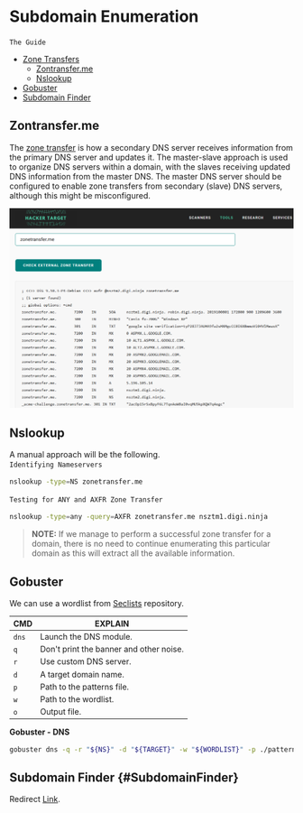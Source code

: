 # Subdomain Enumeration
`The Guide`

- [Zone Transfers](#zontransferme)
  - [Zontransfer.me](#Zontransfer.me)
  - [Nslookup](#Nslookup)
- [Gobuster](#Gobuster)
- [Subdomain Finder](#SubdomainFinder)

## Zontransfer.me
The [zone transfer](https://hackertarget.com/zone-transfer/) is how a secondary DNS server receives information from the primary DNS server and updates it. The master-slave approach is used to organize DNS servers within a domain, with the slaves receiving updated DNS information from the master DNS. The master DNS server should be configured to enable zone transfers from secondary (slave) DNS servers, although this might be misconfigured.

![transfer.me-image](/media/transfer-me.png)

## Nslookup

A manual approach will be the following. <br>
`Identifying Nameservers`
```bash
nslookup -type=NS zonetransfer.me
```
`Testing for ANY and AXFR Zone Transfer`
```bash
nslookup -type=any -query=AXFR zonetransfer.me nsztm1.digi.ninja
```

> **NOTE:** If we manage to perform a successful zone transfer for a domain, there is no need to continue enumerating this particular domain as this will extract all the available information.

## Gobuster
We can use a wordlist from [Seclists](https://github.com/danielmiessler/SecLists) repository.

| CMD | EXPLAIN |
|:----|---------|
| `dns` | Launch the DNS module. |
| `q` | Don't print the banner and other noise. |
| `r` | Use custom DNS server. |
| `d` | A target domain name. |
| `p` | Path to the patterns file. |
| `w` | Path to the wordlist. |
| `o` | Output file. |

**Gobuster - DNS**
```bash
gobuster dns -q -r "${NS}" -d "${TARGET}" -w "${WORDLIST}" -p ./patterns.txt -o "gobuster_${TARGET}.txt"
```

## Subdomain Finder {#SubdomainFinder}
Redirect [Link](https://subdomainfinder.c99.nl/). 